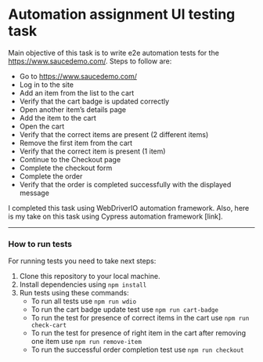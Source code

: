 # Automation assignment UI testing task

Main objective of this task is to write e2e automation tests for the https://www.saucedemo.com/.
Steps to follow are:

- Go to https://www.saucedemo.com/
- Log in to the site
- Add an item from the list to the cart
- Verify that the cart badge is updated correctly
- Open another item’s details page
- Add the item to the cart
- Open the cart
- Verify that the correct items are present (2 different items)
- Remove the first item from the cart
- Verify that the correct item is present (1 item)
- Continue to the Checkout page
- Complete the checkout form
- Complete the order
- Verify that the order is completed successfully with the displayed message

I completed this task using WebDriverIO automation framework. Also, here is my take on this task using Cypress automation framework [link].

---

### How to run tests

For running tests you need to take next steps:

1. Clone this repository to your local machine.
2. Install dependencies using `npm install`
3. Run tests using these commands:
   - To run all tests use `npm run wdio`
   - To run the cart badge update test use `npm run cart-badge`
   - To run the test for presence of correct items in the cart use `npm run check-cart`
   - To run the test for presence of right item in the cart after removing one item use `npm run remove-item`
   - To run the successful order completion test use `npm run checkout`
